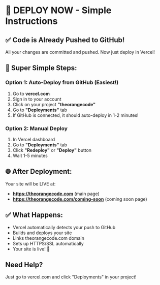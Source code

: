 # 🚀 DEPLOY NOW - Simple Instructions

## ✅ Code is Already Pushed to GitHub!

All your changes are committed and pushed. Now just deploy in Vercel!

## 🎯 Super Simple Steps:

### Option 1: Auto-Deploy from GitHub (Easiest!)
1. Go to **vercel.com**
2. Sign in to your account
3. Click on your project **"theorangecode"**
4. Go to **"Deployments"** tab
5. If GitHub is connected, it should auto-deploy in 1-2 minutes!

### Option 2: Manual Deploy
1. In Vercel dashboard
2. Go to **"Deployments"** tab  
3. Click **"Redeploy"** or **"Deploy"** button
4. Wait 1-5 minutes

## 🌐 After Deployment:

Your site will be LIVE at:
- **https://theorangecode.com** (main page)
- **https://theorangecode.com/coming-soon** (coming soon page)

## ✅ What Happens:
- Vercel automatically detects your push to GitHub
- Builds and deploys your site
- Links theorangecode.com domain
- Sets up HTTPS/SSL automatically
- Your site is live! 🎉

## Need Help?
Just go to vercel.com and click "Deployments" in your project!

